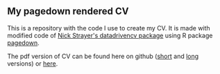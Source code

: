 ## My pagedown rendered CV

This is a repository with the code I use to create my CV. It is made with modified code of [Nick Strayer's datadrivencv package](https://github.com/nstrayer/cv) using R package [pagedown](https://github.com/rstudio/pagedown).

The pdf version of CV can be found here on github ([short](https://github.com/JaneChik/cv/blob/master/chikina_cv.pdf) and [long](https://github.com/JaneChik/cv/blob/master/chikina_cv_full.pdf) versions) or [here](https://drive.google.com/drive/folders/11J6q1Qji4Ab4Z6LnwtBZl5XUZ-p3zPMS?usp=sharing).
